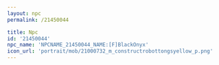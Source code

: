 ```yaml
---
layout: npc
permalink: /21450044

title: Npc
id: '21450044'
npc_name: 'NPCNAME_21450044_NAME:[F]BlackOnyx'
icon_url: 'portrait/mob/21000732_m_constructrobottongsyellow_p.png'
---
```

